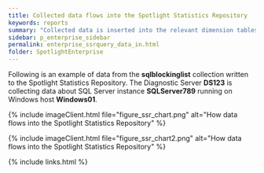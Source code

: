 ```yaml
---
title: Collected data flows into the Spotlight Statistics Repository
keywords: reports
summary: "Collected data is inserted into the relevant dimension tables and the fact is written into the fact table (spotlight_perfdata)."
sidebar: p_enterprise_sidebar
permalink: enterprise_ssrquery_data_in.html
folder: SpotlightEnterprise
---
```




Following is an example of data from the **sqlblockinglist** collection written to the Spotlight Statistics Repository. The Diagnostic Server **DS123** is collecting data about SQL Server instance **SQLServer789** running on Windows host **Windows01**.

{% include imageClient.html file="figure_ssr_chart.png" alt="How data flows into the Spotlight Statistics Repository" %}

{% include imageClient.html file="figure_ssr_chart2.png" alt="How data flows into the Spotlight Statistics Repository" %}


{% include links.html %}
